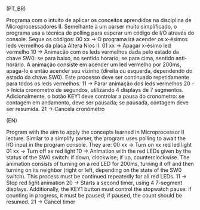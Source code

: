 (PT_BR)

Programa com o intuito de aplicar os conceitos aprendidos na disciplina de Microprocessadores II. Semelhante à um parser muito simplificado, o programa usa a técnica de polling para esperar um código de I/O através do console. Segue os códigos:
  00 xx -> O programa irá acender os x-ésimos leds vermelhos da placa Altera Nios II.
  01 xx -> Apagar x-ésimo led vermelho
  10 -> Animacão com os leds vermelhos dada pelo estado da chave SW0: se para baixo, no sentido horario; se para cima, sentido anti-horário. A animação consiste em acender um led vermelho por 200ms, apaga-lo e então acender seu vizinho (direita ou esquerda, dependendo do estado da chave SW0). Este processo deve ser continuado repetidamente para todos os leds vermelhos.
  11 -> Parar animação dos leds vermelhos
  20 -> Inicia cronometro de segundos, utilizando 4 displays de 7 segmentos. Adicionalmente, o botão KEY1 deve controlar a pausa do cronometro: se contagem em andamento, deve ser pausada; se pausada, contagem deve ser resumida.
  21 -> Cancela cronômetro
  
  (EN)
  
  Program with the aim to apply the concepts learned in Microprocessor II lecture. Similar to a simplify parser, the program uses polling to await the I/O input in the program console. They are:
    00 xx -> Turn on xx red led light
    01 xx -> Turn off xx red light
    10 -> Animation with the red LEDs given by the status of the SW0 switch: if down, clockwise; if up, counterclockwise. The animation consists of turning on a red LED for 200ms, turning it off and then turning on its neighbor (right or left, depending on the state of the SW0 switch). This process must be continued repeatedly for all red LEDs.
    11 -> Stop red light animation
    20 -> Starts a second timer, using 4 7-segment displays. Additionally, the KEY1 button must control the stopwatch pause: if counting in progress, it must be paused; if paused, the count should be resumed. 
    21 -> Cancel timer
